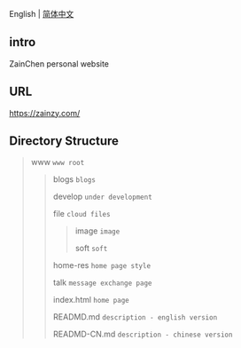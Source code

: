 English | [简体中文](./README-CN.md)

## intro

ZainChen personal website

## URL

https://zainzy.com/

## Directory Structure

> www  `www root`
>
> > blogs  `blogs`
> >
> > develop  `under development`
> >
> > file  `cloud files`
> >
> > > image  `image`
> > >
> > > soft  `soft`
> > >
> >
> > home-res  `home page style`
> >
> >
> > talk  `message exchange page`
> >
> > index.html  `home page`
> >
> > READMD.md  `description - english version`
> >
> > READMD-CN.md  `description - chinese version`

